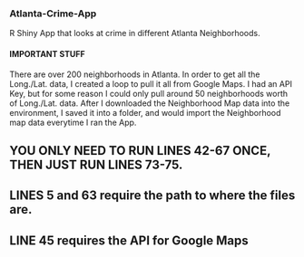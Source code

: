 ### Atlanta-Crime-App
R Shiny App that looks at crime in different Atlanta Neighborhoods.

####  IMPORTANT STUFF
There are over 200 neighborhoods in Atlanta. In order to get all the Long./Lat. data, I created a loop to pull it all from Google Maps.
I had an API Key, but for some reason I could only pull around 50 neighborhoods worth of Long./Lat. data. After I downloaded the Neighborhood Map data into the environment, I saved it into a folder, and would import the Neighborhood map data everytime I ran the App.

## YOU ONLY NEED TO RUN LINES 42-67 ONCE, THEN JUST RUN LINES 73-75.

## LINES 5 and 63 require the path to where the files are.
## LINE 45 requires the API for Google Maps


